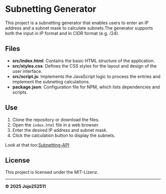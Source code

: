 # Subnetting Generator

This project is a subnetting generator that enables users to enter an IP address and a subnet mask to calculate subnets.The generator supports both the input in IP format and in CIDR format (e.g. /24).

## Files

- **src/index.html**: Contains the basic HTML structure of the application.
- **src/styles.css**: Defines the CSS styles for the layout and design of the user interface.
- **src/script.js**: Implements the JavaScript logic to process the entries and implement the subneting calculations.
- **package.json**: Configuration file for NPM, which lists dependencies and scripts.

## Use

1. Clone the repository or download the files.
2. Open the `index.html` file in a web browser.
3. Enter the desired IP address and subnet mask.
4. Click the calculation button to display the subnets.

Look at that too:[Subnetting-API](https://github.com/Jojo252511/subnetting-generator-api)

## License

This project is licensed under the MIT-Lizenz.

---
**© 2025 Jojo252511**
